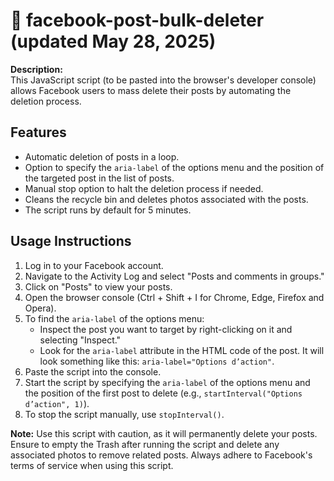 # 🚮 facebook-post-bulk-deleter (updated May 28, 2025)

**Description:**  
This JavaScript script (to be pasted into the browser's developer console) allows Facebook users to mass delete their posts by automating the deletion process.

## Features

- Automatic deletion of posts in a loop.
- Option to specify the `aria-label` of the options menu and the position of the targeted post in the list of posts.
- Manual stop option to halt the deletion process if needed.
- Cleans the recycle bin and deletes photos associated with the posts.
- The script runs by default for 5 minutes.

## Usage Instructions

1. Log in to your Facebook account.
2. Navigate to the Activity Log and select "Posts and comments in groups."
3. Click on "Posts" to view your posts.
4. Open the browser console (Ctrl + Shift + I for Chrome, Edge, Firefox and Opera).
5. To find the `aria-label` of the options menu:
   - Inspect the post you want to target by right-clicking on it and selecting "Inspect."
   - Look for the `aria-label` attribute in the HTML code of the post. It will look something like this: `aria-label="Options d’action"`.
6. Paste the script into the console.
7. Start the script by specifying the `aria-label` of the options menu and the position of the first post to delete (e.g., `startInterval("Options d’action", 1)`).
8. To stop the script manually, use `stopInterval()`.

**Note:** Use this script with caution, as it will permanently delete your posts. Ensure to empty the Trash after running the script and delete any associated photos to remove related posts. Always adhere to Facebook's terms of service when using this script.

